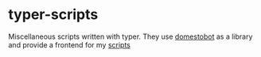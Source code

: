 # typer-scripts
Miscellaneous scripts written with typer. They use [domestobot](https://github.com/AliGhahraei/domestobot) as a library and provide a frontend for my [scripts](https://github.com/AliGhahraei/scripts)
